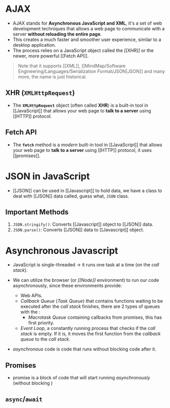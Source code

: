 # AJAX
- AJAX stands for **Asynchronous JavaScript and XML**, it's a set of web development techniques that allows a web page to communicate with a server **without reloading the entire page**.
- This creates a much faster and smoother user experience, similar to a desktop application.
- The process relies on a JavaScript object called the *[[XHR]]* or the newer, more powerful [[Fetch API]].
> Note that it supports [[XML]], [[MindMap/Software Engineering/Languages/Serialization Format/JSON|JSON]] and many more, the name is just historical.
## XHR (`XMLHttpRequest`)
- The **`XMLHttpRequest`** object (often called **XHR**) is a built-in tool in [[JavaScript]] that allows your web page to **talk to a server** using [[HTTP]] protocol.
## Fetch API
- The **`fetch`** method is a *modern* built-in tool in [[JavaScript]] that allows your web page to **talk to a server** using [[HTTP]] protocol, it uses [[promises]].
# JSON in JavaScript
- [[JSON]] can be used in [[Javascript]] to hold data, we have a class to deal with [[JSON]] data called, guess what, `JSON` class.
## Important Methods
1. `JSON.stringify()`: Converts [[Javascript]] object to [[JSON]] data.
2. `JSON.parse()`: Converts [[JSON]] data to [[Javascript]] object.

# Asynchronous Javascript
- JavaScript is single-threaded → it runs one task at a time (on the *call stack*).
- We can utilize the browser (or *[[Node]]* environment) to run our code asynchronously, since these environments provide:
	- Web APIs.
	- *Callback Queue* (*Task Queue*) that contains functions waiting to be executed after the *call stack* finishes, there are 2 types of queues with the :
		- *Macrotask Queue* containing callbacks from promises, this has first priority.
	- *Event Loop*, a constantly running process that checks if the *call stack* is empty. If it is, it moves the first function from the *callback queue* to the *call stack*.
	
- *asynchronous* code is code that runs without blocking code after it.
## Promises
- promise is a block of code that will start running *asynchronously* (without blocking )
## `async`/`await`
